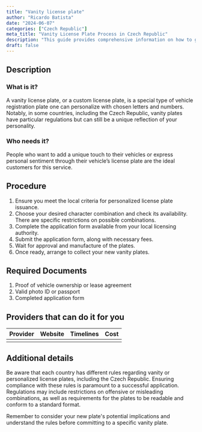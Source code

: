 ```yaml
---
title: "Vanity license plate"
author: "Ricardo Batista"
date: "2024-06-07"
categories: ["Czech Republic"]
meta_title: "Vanity License Plate Process in Czech Republic"
description: "This guide provides comprehensive information on how to get a Vanity License Plate in the Czech Republic. Including detailed procedures, needed documents and potential service providers."
draft: false
---
```


## Description
### What is it?
A vanity license plate, or a custom license plate, is a special type of vehicle registration plate one can personalize with chosen letters and numbers. Notably, in some countries, including the Czech Republic, vanity plates have particular regulations but can still be a unique reflection of your personality.

### Who needs it?
People who want to add a unique touch to their vehicles or express personal sentiment through their vehicle’s license plate are the ideal customers for this service.

## Procedure
1. Ensure you meet the local criteria for personalized license plate issuance.
2. Choose your desired character combination and check its availability. There are specific restrictions on possible combinations.
3. Complete the application form available from your local licensing authority. 
4. Submit the application form, along with necessary fees.
5. Wait for approval and manufacture of the plates.
6. Once ready, arrange to collect your new vanity plates.

## Required Documents
1. Proof of vehicle ownership or lease agreement
2. Valid photo ID or passport
3. Completed application form

## Providers that can do it for you

| Provider        |     Website     |     Timelines    |       Cost      |
| --------------- | --------------- |  :-------------: | :-------------: |
|                           |                    |                           |                     |

## Additional details
Be aware that each country has different rules regarding vanity or personalized license plates, including the Czech Republic. Ensuring compliance with these rules is paramount to a successful application. Regulations may include restrictions on offensive or misleading combinations, as well as requirements for the plates to be readable and conform to a standard format. 

Remember to consider your new plate's potential implications and understand the rules before committing to a specific vanity plate.